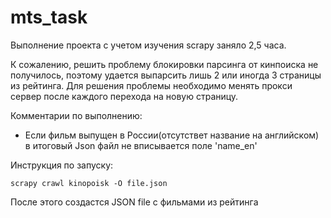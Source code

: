 # mts_task
Выполнение проекта с учетом изучения scrapy заняло 2,5 часа.

К сожалению, решить проблему блокировки парсинга от кинпоиска не получилось, поэтому удается выпарсить лишь 2 или иногда 3 страницы из рейтинга. Для решения проблемы необходимо менять прокси сервер после каждого перехода на новую страницу.

Комментарии по выполнению:
* Если фильм выпущен в России(отсутствет название на английском) в итоговый Json файл не вписывается поле 'name_en'

Инструкция по запуску:
```
scrapy crawl kinopoisk -O file.json
```
После этого создастся JSON file с фильмами из рейтинга
